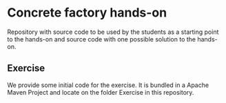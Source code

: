 # Concrete factory hands-on

Repository with source code to be used by the students as a starting point to the hands-on and source code with one possible solution to the hands-on.

## Exercise

We provide some initial code for the exercise. It is bundled in a Apache Maven Project and locate on the folder Exercise in this repository.
